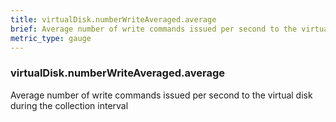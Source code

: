 ```yaml
---
title: virtualDisk.numberWriteAveraged.average
brief: Average number of write commands issued per second to the virtual disk during the collection interval
metric_type: gauge
---
```

### virtualDisk.numberWriteAveraged.average

Average number of write commands issued per second to the virtual disk during the collection interval